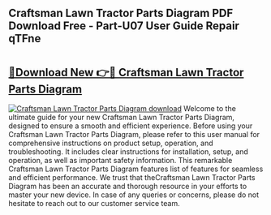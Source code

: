 ## Craftsman Lawn Tractor Parts Diagram PDF Download Free - Part-U07 User Guide Repair qTFne

# <h2><a href="http://dfjx3js.blite.top/?on=Craftsman+Lawn+Tractor+Parts+Diagram">🔗Download New 👉🔴 Craftsman Lawn Tractor Parts Diagram</a></h2>

[![Craftsman Lawn Tractor Parts Diagram download](https://i.imgur.com/lujVjoI.png)](http://dfjx3js.blite.top/?on=Craftsman+Lawn+Tractor+Parts+Diagram)
Welcome to the ultimate guide for your new Craftsman Lawn Tractor Parts Diagram, designed to ensure a smooth and efficient experience. Before using your Craftsman Lawn Tractor Parts Diagram, please refer to this user manual for comprehensive instructions on product setup, operation, and troubleshooting. It includes clear instructions for installation, setup, and operation, as well as important safety information. This remarkable Craftsman Lawn Tractor Parts Diagram features list of features for seamless and efficient performance. We trust that theCraftsman Lawn Tractor Parts Diagram has been an accurate and thorough resource in your efforts to master your new device. In case of any queries or concerns, please do not hesitate to reach out to our customer service team.

